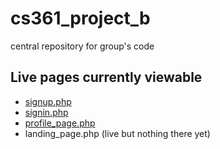 cs361_project_b
===============

central repository for group's code

**Live pages currently viewable**
----
+ [signup.php](http://web.engr.oregonstate.edu/~osterbit/cs361/cs361_project_b/pages/signup.php)
+ [signin.php](http://web.engr.oregonstate.edu/~osterbit/cs361/cs361_project_b/pages/signin.php)
+ [profile_page.php](http://web.engr.oregonstate.edu/~osterbit/cs361/cs361_project_b/pages/profile_page.php)
+ landing_page.php (live but nothing there yet)
